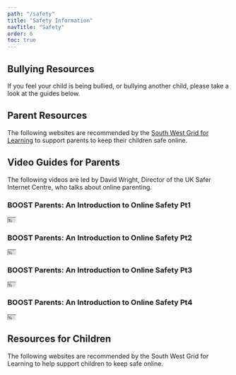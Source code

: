 ```yaml
---
path: "/safety"
title: "Safety Information"
navTitle: "Safety"
order: 6
toc: true
---
```


## Bullying Resources

If you feel your child is being bullied, or bullying another child, please take a look at the guides below.

<div class="buttons-grid">
    <info-btn 
        href="https://issuu.com/dcpsmedia/docs/bullying_book_-_pupils_2013)"
        text="Say No to Bullying - A guide for Pupils">
    </info-btn>
    <info-btn 
        href="https://issuu.com/dcpsmedia/docs/bullying_book_-_parents_2013)"
        text="Say No to Bullying - A guide for Parents">
    </info-btn>
    <info-btn 
        href="https://issuu.com/dcpsmedia/docs/bullying_book_-_staff_2013){.info-btn} {"
        text="Say No to Bullying - A guide for Staff">
    </info-btn>
</div>

## Parent Resources

The following websites are recommended by the <a href="http://swgfl.org.uk" target="_blank">South West Grid for Learning</a> to support parents to keep their children safe online.

<div class="buttons-grid">
    <info-btn 
        href="http://www.internetmatters.org/"
        text="Internet Matters">
    </info-btn>
    <info-btn 
        href="http://www.childnet.com/resources/kia/"
        text="Know it All for Parents">
    </info-btn>
    <info-btn 
        href="https://drive.google.com/file/d/0B76W__U5CTntMlUxTXBQQnBhYlk/view?usp=sharing)"
        text="Vodafone Digital Parenting">
    </info-btn>
    <info-btn 
        href="http://www.saferinternet.org.uk/advice-and-resources/parents-and-carers/parents-guide-to-technology){.info-btn} {"
        text="Parents' Guide to Technology">
    </info-btn>
</div>

## Video Guides for Parents

The following videos are led by David Wright, Director of the UK Safer Internet Centre, who talks about online parenting.

### BOOST Parents: An Introduction to Online Safety Pt1
<iframe src="https://boost.swgfl.org.uk/assets/embed.php?f=assets%2Fvideos%2Fboost-parents-an-introduction-to-online-safety-part-1.mp4" width="16" height="10" class="responsive-iframe"></iframe>

### BOOST Parents: An Introduction to Online Safety Pt2
<iframe src="https://boost.swgfl.org.uk/assets/embed.php?f=assets%2Fvideos%2Fboost-parents-an-introduction-to-online-safety-part-2.mp4" width="16" height="10" class="responsive-iframe"></iframe>

### BOOST Parents: An Introduction to Online Safety Pt3
<iframe src="https://boost.swgfl.org.uk/assets/embed.php?f=assets%2Fvideos%2Fboost-parents-an-introduction-to-online-safety-part-3.mp4" width="16" height="10" class="responsive-iframe"></iframe>

### BOOST Parents: An Introduction to Online Safety Pt4
<iframe src="https://boost.swgfl.org.uk/assets/embed.php?f=assets%2Fvideos%2Fboost-parents-an-introduction-to-online-safety-part-4.mp4" width="16" height="10" class="responsive-iframe"></iframe>

## Resources for Children
The following websites are recommended by the South West Grid for Learning to help support children to keep safe online.

<div class="buttons-grid">
    <info-btn 
        href="http://www.childnet.com/resources/kia/"
        text="Know it All for Primary Schools">
    </info-btn>
    <info-btn 
        href="http://www.kidsmart.org.uk/"
        text="Kidsmart">
    </info-btn>
    <info-btn 
        href="http://www.thinkuknow.co.uk/5_7/LeeandKim/"
        text="Lee and Kim">
    </info-btn>
    <info-btn 
        href="https://www.thinkuknow.co.uk/){.info-btn} {"
        text="Think U Know">
    </info-btn>
</div>

[1]: https://drive.google.com/file/d/0B76W__U5CTntMlUxTXBQQnBhYlk/view?usp=sharing